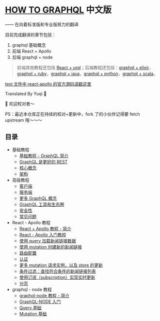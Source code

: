 # [HOW TO GRAPHQL](https://www.howtographql.com/basics/0-introduction/) 中文版
  —— 在向着标准版和专业版努力的翻译

目前完成翻译的章节包括：

1. graphql 基础概念
2. 前端 React + Apollo
3. 后端 graphql + node

> 前端其他教程还包括 [React + urql](https://www.howtographql.com/react-urql/0-introduction/)；后端教程还包括：[graphql + elixir](https://www.howtographql.com/graphql-elixir/0-introduction/)，[graphql + ruby](https://www.howtographql.com/graphql-ruby/0-introduction/)，[graphql + java](https://www.howtographql.com/graphql-java/0-introduction/)，[graphql + python](https://www.howtographql.com/graphql-python/0-introduction/)，[graphql + scala](https://www.howtographql.com/graphql-scala/0-introduction/)。

[test 文件中 react-apollo 的官方源码请戳这里](https://github.com/howtographql/react-apollo)

Translated By Yuqi 🌸

🎉 欢迎校对者～

PS：最近本仓库正在持续的校对+更新中，fork 了的小伙伴记得要 fetch upstream 哦～～～

## 目录

* 基础教程
  * [基础教程 - GraphQL 简介](https://github.com/EmilyQiRabbit/GraphQLTranslation/blob/master/0-BasicTutorial/0-Introduction.md)
  * [GraphQL 是更好的 REST](https://github.com/EmilyQiRabbit/GraphQLTranslation/blob/master/0-BasicTutorial/1-GraphQL-is-the-better-REST.md)
  * [核心概念](https://github.com/EmilyQiRabbit/GraphQLTranslation/blob/master/0-BasicTutorial/2-Core-Concepts.md)
  * [架构](https://github.com/EmilyQiRabbit/GraphQLTranslation/blob/master/0-BasicTutorial/3-Big-Picture-Architecture.md)
* 高级教程
  * [客户端](https://github.com/EmilyQiRabbit/GraphQLTranslation/blob/master/1-AdvancedTutorial/0-Clients.md)
  * [服务端](https://github.com/EmilyQiRabbit/GraphQLTranslation/blob/master/1-AdvancedTutorial/1-Server.md)
  * [更多 GraphQL 概念](https://github.com/EmilyQiRabbit/GraphQLTranslation/blob/master/1-AdvancedTutorial/2-More-GraphQL-Concepts.md)
  * [GraphQL 工具和生态圈](https://github.com/EmilyQiRabbit/GraphQLTranslation/blob/master/1-AdvancedTutorial/3-Tooling-and-Ecosystem.md)
  * [安全性](https://github.com/EmilyQiRabbit/GraphQLTranslation/blob/master/1-AdvancedTutorial/4-Security.md)
  * [常见问题](https://github.com/EmilyQiRabbit/GraphQLTranslation/blob/master/1-AdvancedTutorial/5-Common-Questions.md)
* React - Apollo 教程
  * [React + Apollo 教程 - 简介](https://github.com/EmilyQiRabbit/GraphQLTranslation/blob/master/2-ReactApolloTutorial/0-Introduction.md)
  * [React - Apollo 入门教程](https://github.com/EmilyQiRabbit/GraphQLTranslation/blob/master/2-ReactApolloTutorial/1-Getting-Started.md)
  * [使用 query 加载新闻链接数据](https://github.com/EmilyQiRabbit/GraphQLTranslation/blob/master/2-ReactApolloTutorial/2-Queries-Loading-Links.md)
  * [使用 mutation 创建新的新闻链接](https://github.com/EmilyQiRabbit/GraphQLTranslation/blob/master/2-ReactApolloTutorial/3-Mutations-Creating-Links.md)
  * [路由配置](https://github.com/EmilyQiRabbit/GraphQLTranslation/blob/master/2-ReactApolloTutorial/4-Routing.md)
  * [认证](https://github.com/EmilyQiRabbit/GraphQLTranslation/blob/master/2-ReactApolloTutorial/5-Authentication.md)
  * [更多 mutation 请求实例，以及 store 的更新](https://github.com/EmilyQiRabbit/GraphQLTranslation/blob/master/2-ReactApolloTutorial/6-More-Mutations-and-Updating-the-Store.md)
  * [条件过滤：查找符合条件的新闻链接列表](https://github.com/EmilyQiRabbit/GraphQLTranslation/blob/master/2-ReactApolloTutorial/7-Filtering-Searching-the-List-of-Links.md)
  * [使用订阅（subscription）实现实时更新](https://github.com/EmilyQiRabbit/GraphQLTranslation/blob/master/2-ReactApolloTutorial/8-Realtime-Updates-with-GraphQL-Subscriptions.md)
  * [分页](https://github.com/EmilyQiRabbit/GraphQLTranslation/blob/master/2-ReactApolloTutorial/9-Pagination.md)
* graphql - node 教程
  * [graphql-node 教程 - 简介](https://github.com/EmilyQiRabbit/GraphQLTranslation/blob/master/3-NodeJsTutorial/0-Introduction.md)
  * [GraphQL-NODE 入门](https://github.com/EmilyQiRabbit/GraphQLTranslation/blob/master/3-NodeJsTutorial/1-GettingStarted.md)
  * [Query 基础](https://github.com/EmilyQiRabbit/GraphQLTranslation/blob/master/3-NodeJsTutorial/2-ASimpleQuery.md)
  * [Mutation 基础](https://github.com/EmilyQiRabbit/GraphQLTranslation/blob/master/3-NodeJsTutorial/3-ASimpleMutation.md)
